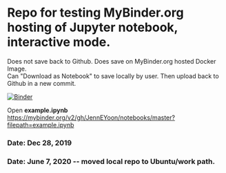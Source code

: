 # Repo for testing MyBinder.org hosting of Jupyter notebook, interactive mode.  

Does not save back to Github.  Does save on MyBinder.org hosted Docker Image.  
Can "Download as Notebook" to save locally by user. Then upload back to Github in a new commit.  

[![Binder](https://mybinder.org/badge_logo.svg)](https://mybinder.org/v2/gh/JennEYoon/notebooks/master?filepath=example.ipynb)

Open **example.ipynb**  
https://mybinder.org/v2/gh/JennEYoon/notebooks/master?filepath=example.ipynb  

### Date: Dec 28, 2019  

### Date: June 7, 2020 -- moved local repo to Ubuntu/work path.  
